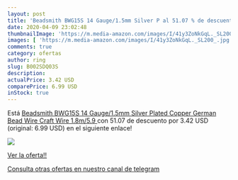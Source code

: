 ```yaml
---
layout: post
title: 'Beadsmith BWG15S 14 Gauge/1.5mm Silver P al 51.07 % de descuento'
date: 2020-04-09 23:02:48
thumbnailImage: 'https://m.media-amazon.com/images/I/41y3ZoNkGqL._SL200_.jpg'
images: [ 'https://m.media-amazon.com/images/I/41y3ZoNkGqL._SL200_.jpg' ]
comments: true
category: ofertas
author: ring
slug: B002SDQ03S
description:
actualPrice: 3.42 USD
comparePrice: 6.99 USD
inStock: true
---
```


Está [Beadsmith BWG15S 14 Gauge/1.5mm Silver Plated Copper German Bead Wire Craft Wire  1.8m/5.9 ](https://www.amazon.com/dp/B002SDQ03S/?tag=redken08-20) con 51.07 de descuento por 3.42 USD (original: 6.99 USD) en el siguiente enlace!

[![](https://m.media-amazon.com/images/I/41y3ZoNkGqL._SL200_.jpg)](https://www.amazon.com/dp/B002SDQ03S/?tag=redken08-20)

[Ver la oferta!!](https://www.amazon.com/dp/B002SDQ03S/?tag=redken08-20)

[Consulta otras ofertas en nuestro canal de telegram](https://t.me/s/ofertas25)
